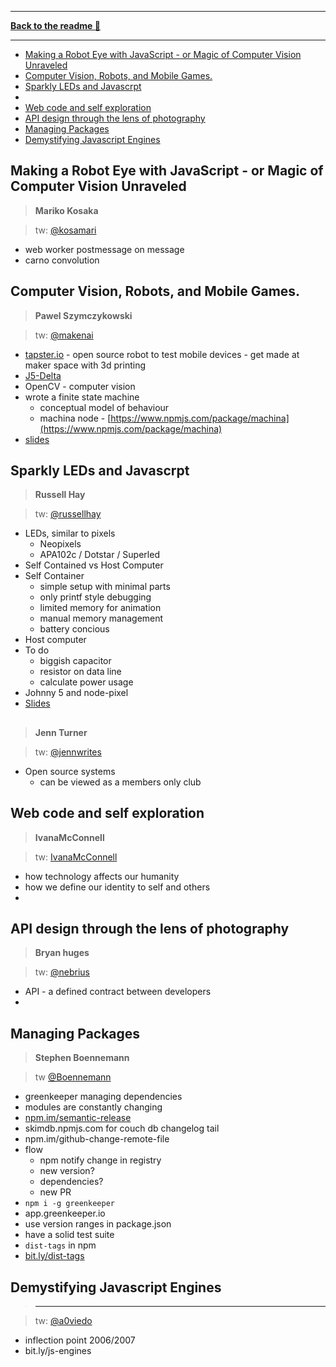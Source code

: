 ------

**[Back to the readme 📖](readme.md)**

------

<!-- MarkdownTOC -->

- [Making a Robot Eye with JavaScript - or Magic of Computer Vision Unraveled](#making-a-robot-eye-with-javascript---or-magic-of-computer-vision-unraveled)
- [Computer Vision, Robots, and Mobile Games.](#computer-vision-robots-and-mobile-games)
- [Sparkly LEDs and Javascrpt](#sparkly-leds-and-javascrpt)
- [](#)
- [Web code and self exploration](#web-code-and-self-exploration)
- [API design through the lens of photography](#api-design-through-the-lens-of-photography)
- [Managing Packages](#managing-packages)
- [Demystifying Javascript Engines](#demystifying-javascript-engines)

<!-- /MarkdownTOC -->



## Making a Robot Eye with JavaScript - or Magic of Computer Vision Unraveled
> **Mariko Kosaka**

> tw: [@kosamari](http://twitter.com/kosamari)

* web worker postmessage on message
* carno convolution

## Computer Vision, Robots, and Mobile Games.
> **Pawel Szymczykowski**

> tw: [@makenai](http://twitter.com/makenai)

* [tapster.io](www.tapster.io) - open source robot to test mobile devices - get made at maker space with 3d printing
* [J5-Delta](https://github.com/makenai/j5-delta)
* OpenCV - computer vision
* wrote a finite state machine
  * conceptual model of behaviour
  * machina node - [https://www.npmjs.com/package/machina](https://www.npmjs.com/package/machina)
* [slides](http://bit.ly/crossyroadbot)


## Sparkly LEDs and Javascrpt
> **Russell Hay**

> tw: [@russellhay](http://twitter.com/russellhay)

* LEDs, similar to pixels
  * Neopixels
  * APA102c / Dotstar / Superled
* Self Contained vs Host Computer
* Self Container
  * simple setup with minimal parts
  * only printf style debugging
  * limited memory for animation
  * manual memory management
  * battery concious
* Host computer
* To do
  * biggish capacitor
  * resistor on data line
  * calculate power usage
* Johnny 5 and node-pixel
* [Slides](http://RussTheAerialist/hsgfz-slides)

##
> **Jenn Turner**

> tw: [@jennwrites](http://twitter.com/jennwrites)

* Open source systems
  * can be viewed as a members only club


## Web code and self exploration
> **IvanaMcConnell**

> tw: [IvanaMcConnell](http://twitter.com/IvanaMcConnell)

* how technology affects our humanity
* how we define our identity to self and others
*

## API design through the lens of photography
> **Bryan huges**

> tw: [@nebrius](http://twitter.com/nebrius)

* API - a defined contract between developers
*


## Managing Packages
> **Stephen Boennemann**

> tw [@Boennemann](http://twitter.com/boennemann)

* greenkeeper managing dependencies
* modules are constantly changing
* [npm.im/semantic-release](http://npm.im/semantic-release)
* skimdb.npmjs.com for couch db changelog tail
* npm.im/github-change-remote-file
* flow
  * npm notify change in registry
  * new version?
  * dependencies?
  * new PR
* `npm i -g greenkeeper`
* app.greenkeeper.io
* use version ranges in package.json
* have a solid test suite
* `dist-tags` in npm
* [bit.ly/dist-tags](http://bit.ly/dist-tags)


## Demystifying Javascript Engines
> ****

> tw: [@a0viedo](http://twitter.com/a0viedo)

* inflection point 2006/2007
* bit.ly/js-engines